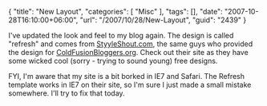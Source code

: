 {
	"title": "New Layout",
	"categories": [
		"Misc"
	],
	"tags": [],
	"date": "2007-10-28T16:10:00+06:00",
	"url": "/2007/10/28/New-Layout",
	"guid": "2439"
}

I've updated the look and feel to my blog again. The design is called "refresh" and comes from <a href="http://www.styleshout.com">StyyleShout.com</a>, the same guys who provided the design for <a href="http://www.coldfusionbloggers.org">ColdFusionBloggers.org</a>. Check out their site as they have some wicked cool (sorry - trying to sound young) free designs. 

FYI, I'm aware that my site is a bit borked in IE7 and Safari. The Refresh template works in IE7 on their site, so I'm sure I just made a small mistake somewhere. I'll try to fix that today.